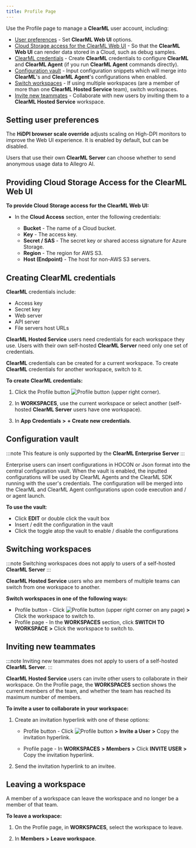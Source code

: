 ```yaml
---
title: Profile Page
---
```


Use the Profile page to manage a **ClearML** user account, including:

* [User preferences](#setting-user-preferences) - Set **ClearML Web UI** options.
* [Cloud Storage access for the ClearML Web UI](#providing-cloud-storage-access-for-the-clearml-web-ui) - So that the **ClearML Web UI** can render data stored in a Cloud, such as debug samples.
* [ClearML credentials](#creating-clearml-credentials) - Create **ClearML** credentials to configure **ClearML** and **ClearML Agent** (if you run **ClearML Agent** commands directly).
* [Configuration vault](#configuration-vault) - Input configuration snippets which will merge into **ClearML**'s and **ClearML Agent**'s configurations when enabled.
* [Switch workspaces](#switching-workspaces) - If using multiple workspaces (are a member of more than one **ClearML Hosted Service** team), switch workspaces.
* [Invite new teammates](#inviting-new-teammates) - Collaborate with new users by inviting them to a **ClearML Hosted Service** workspace.

## Setting user preferences

The **HiDPI browser scale override** adjusts scaling on High-DPI monitors to improve the Web UI experience. It is enabled
by default, but can be disabled.

Users that use their own **ClearML Server** can choose whether to send anonymous usage data to Allegro AI.

## Providing Cloud Storage Access for the ClearML Web UI

**To provide Cloud Storage access for the ClearML Web UI:**

* In the **Cloud Access** section, enter the following credentials:

    * **Bucket** - The name of a Cloud bucket.
    * **Key** - The access key.
    * **Secret / SAS** - The secret key or shared access signature for Azure Storage.
    * **Region** - The region for AWS S3.
    * **Host (Endpoint)** - The host for non-AWS S3 servers.

## Creating ClearML credentials

**ClearML** credentials include:
* Access key
* Secret key
* Web server
* API server
* File servers host URLs

**ClearML Hosted Service** users need credentials for each workspace they use. Users with their own self-hosted **ClearML Server**
need only one set of credentials.

**ClearML** credentials can be created for a current workspace. To create **ClearML** credentials for another workspace,
switch to it.

**To create ClearML credentials:**

1. Click the Profile button <img src="/docs/latest/icons/ico-me.svg" alt="Profile button" className="icon size-lg space-sm" />
   (upper right corner).

1. In **WORKSPACES**, use the current workspace or select another (self-hosted **ClearML Server** users have one workspace).

1. In **App Credentials** **>** **+ Create new credentials**.

## Configuration vault

:::note
This feature is only supported by the **ClearML Enterprise Server**
:::

Enterprise users can insert configurations in HOCON or Json format into the central configuration vault. When the vault is
enabled, the inputted configurations will be used by ClearML Agents and the ClearML SDK running with the user's credentials.
The configuration will be merged into the ClearML and ClearML Agent configurations upon code execution and / or agent launch. 

**To use the vault**:
* Click **EDIT** or double click the vault box
* Insert / edit the configuration in the vault 
* Click the toggle atop the vault to enable / disable the configurations

## Switching workspaces

:::note
Switching workspaces does not apply to users of a self-hosted **ClearML Server**
:::

**ClearML Hosted Service** users who are members of multiple teams can switch from one workspace to another.

**Switch workspaces in one of the following ways:**

* Profile button - Click <img src="/docs/latest/icons/ico-me.svg" alt="Profile button" className="icon size-lg space-sm" /> (upper right corner on any page) **>**
  Click the workspace to switch to.
* Profile page - In the **WORKSPACES** section, click **SWITCH TO WORKSPACE** **>** Click the workspace to switch to.


## Inviting new teammates

:::note
Inviting new teammates does not apply to users of a self-hosted **ClearML Server**.
:::

**ClearML Hosted Service** users can invite other users to collaborate in their workspace. On the Profile page, the **WORKSPACES**
section shows the current members of the team, and whether the team has reached its maximum number of members.


**To invite a user to collaborate in your workspace:**

1. Create an invitation hyperlink with one of these options:

    * Profile button - Click <img src="/docs/latest/icons/ico-me.svg" alt="Profile button" className="icon size-lg space-sm" />
      **>** **Invite a User** **>** Copy the invitation hyperlink.

    * Profile page - In **WORKSPACES** **>** **Members** **>** Click **INVITE USER** **>** Copy the invitation hyperlink.

1. Send the invitation hyperlink to an invitee.

## Leaving a workspace

A member of a workspace can leave the workspace and no longer be a member of that team.

**To leave a workspace:**

1. On the Profile page, in **WORKSPACES**, select the workspace to leave.

1. In **Members** **>** **Leave workspace**.
